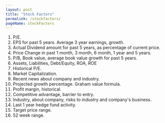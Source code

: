 ```yaml
---
layout: post
title: "Stock Factors"
permalink: /stockfactors/
pageName: stockFactors
---
```


1. P/E.
2. EPS for past 5 years. Average 3 year earnings, growth.
3. Actual Dividend amount for past 5 years, as percentage of current price.
4. Price Change in past 1 month, 3 month, 6 month, 1 year and 5 years.
5. P/B, Book value, average book value growth for past 5 years.
6. Assets, Liabilities, Debt/Equity, ROA, ROE
7. Historical P/E.
8. Market Capitalization.
9. Recent news about company and industry.
10. Projected growth percentage. Graham value formula.
11. Profit margin, historical.
12. Competitive advantage, barrier to entry.
13. Industry, about company, risks to industry and company's business.
14. Last 1 year hedge fund activity.
15. Target price range.
16. 52 week range.
